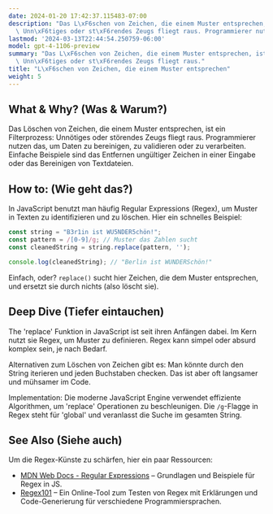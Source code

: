 ```yaml
---
date: 2024-01-20 17:42:37.115483-07:00
description: "Das L\xF6schen von Zeichen, die einem Muster entsprechen, ist ein Filterprozess:\
  \ Unn\xF6tiges oder st\xF6rendes Zeugs fliegt raus. Programmierer nutzen das, um\u2026"
lastmod: '2024-03-13T22:44:54.250759-06:00'
model: gpt-4-1106-preview
summary: "Das L\xF6schen von Zeichen, die einem Muster entsprechen, ist ein Filterprozess:\
  \ Unn\xF6tiges oder st\xF6rendes Zeugs fliegt raus."
title: "L\xF6schen von Zeichen, die einem Muster entsprechen"
weight: 5
---
```


## What & Why? (Was & Warum?)
Das Löschen von Zeichen, die einem Muster entsprechen, ist ein Filterprozess: Unnötiges oder störendes Zeugs fliegt raus. Programmierer nutzen das, um Daten zu bereinigen, zu validieren oder zu verarbeiten. Einfache Beispiele sind das Entfernen ungültiger Zeichen in einer Eingabe oder das Bereinigen von Textdateien.

## How to: (Wie geht das?)
In JavaScript benutzt man häufig Regular Expressions (Regex), um Muster in Texten zu identifizieren und zu löschen. Hier ein schnelles Beispiel:

```javascript
const string = "B3r1in ist WU5NDER5chön!";
const pattern = /[0-9]/g; // Muster das Zahlen sucht
const cleanedString = string.replace(pattern, '');

console.log(cleanedString); // "Berlin ist WUNDERSchön!"
```

Einfach, oder? `replace()` sucht hier Zeichen, die dem Muster entsprechen, und ersetzt sie durch nichts (also löscht sie).

## Deep Dive (Tiefer eintauchen)
The 'replace' Funktion in JavaScript ist seit ihren Anfängen dabei. Im Kern nutzt sie Regex, um Muster zu definieren. Regex kann simpel oder absurd komplex sein, je nach Bedarf.

Alternativen zum Löschen von Zeichen gibt es: Man könnte durch den String iterieren und jeden Buchstaben checken. Das ist aber oft langsamer und mühsamer im Code.

Implementation: Die moderne JavaScript Engine verwendet effiziente Algorithmen, um 'replace' Operationen zu beschleunigen. Die `/g`-Flagge in Regex steht für 'global' und veranlasst die Suche im gesamten String.

## See Also (Siehe auch)
Um die Regex-Künste zu schärfen, hier ein paar Ressourcen:

- [MDN Web Docs - Regular Expressions](https://developer.mozilla.org/en-US/docs/Web/JavaScript/Guide/Regular_Expressions) – Grundlagen und Beispiele für Regex in JS.
- [Regex101](https://regex101.com/) – Ein Online-Tool zum Testen von Regex mit Erklärungen und Code-Generierung für verschiedene Programmiersprachen.
